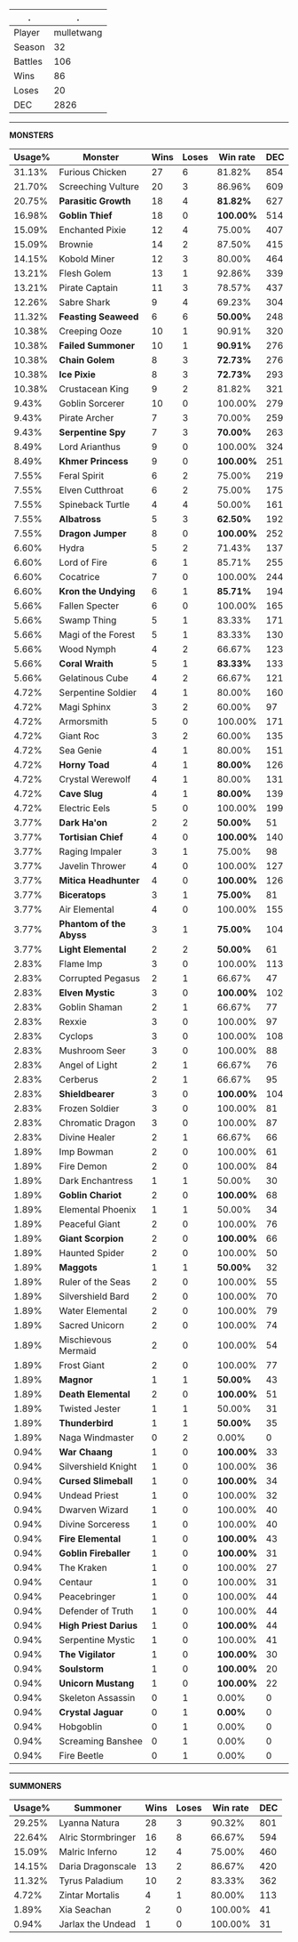 .|.
|-|-
Player|mulletwang
Season|32
Battles|106
Wins|86
Loses|20
DEC|2826

---
**MONSTERS**

Usage%|Monster|Wins|Loses|Win rate|DEC|
-|-|-|-|-|-|
31.13%|Furious Chicken|27|6|81.82%|854|
21.70%|Screeching Vulture|20|3|86.96%|609|
20.75%|**Parasitic Growth**|18|4|**81.82%**|627|
16.98%|**Goblin Thief**|18|0|**100.00%**|514|
15.09%|Enchanted Pixie|12|4|75.00%|407|
15.09%|Brownie|14|2|87.50%|415|
14.15%|Kobold Miner|12|3|80.00%|464|
13.21%|Flesh Golem|13|1|92.86%|339|
13.21%|Pirate Captain|11|3|78.57%|437|
12.26%|Sabre Shark|9|4|69.23%|304|
11.32%|**Feasting Seaweed**|6|6|**50.00%**|248|
10.38%|Creeping Ooze|10|1|90.91%|320|
10.38%|**Failed Summoner**|10|1|**90.91%**|276|
10.38%|**Chain Golem**|8|3|**72.73%**|276|
10.38%|**Ice Pixie**|8|3|**72.73%**|293|
10.38%|Crustacean King|9|2|81.82%|321|
9.43%|Goblin Sorcerer|10|0|100.00%|279|
9.43%|Pirate Archer|7|3|70.00%|259|
9.43%|**Serpentine Spy**|7|3|**70.00%**|263|
8.49%|Lord Arianthus|9|0|100.00%|324|
8.49%|**Khmer Princess**|9|0|**100.00%**|251|
7.55%|Feral Spirit|6|2|75.00%|219|
7.55%|Elven Cutthroat|6|2|75.00%|175|
7.55%|Spineback Turtle|4|4|50.00%|161|
7.55%|**Albatross**|5|3|**62.50%**|192|
7.55%|**Dragon Jumper**|8|0|**100.00%**|252|
6.60%|Hydra|5|2|71.43%|137|
6.60%|Lord of Fire|6|1|85.71%|255|
6.60%|Cocatrice|7|0|100.00%|244|
6.60%|**Kron the Undying**|6|1|**85.71%**|194|
5.66%|Fallen Specter|6|0|100.00%|165|
5.66%|Swamp Thing|5|1|83.33%|171|
5.66%|Magi of the Forest|5|1|83.33%|130|
5.66%|Wood Nymph|4|2|66.67%|123|
5.66%|**Coral Wraith**|5|1|**83.33%**|133|
5.66%|Gelatinous Cube|4|2|66.67%|121|
4.72%|Serpentine Soldier|4|1|80.00%|160|
4.72%|Magi Sphinx|3|2|60.00%|97|
4.72%|Armorsmith|5|0|100.00%|171|
4.72%|Giant Roc|3|2|60.00%|135|
4.72%|Sea Genie|4|1|80.00%|151|
4.72%|**Horny Toad**|4|1|**80.00%**|126|
4.72%|Crystal Werewolf|4|1|80.00%|131|
4.72%|**Cave Slug**|4|1|**80.00%**|139|
4.72%|Electric Eels|5|0|100.00%|199|
3.77%|**Dark Ha'on**|2|2|**50.00%**|51|
3.77%|**Tortisian Chief**|4|0|**100.00%**|140|
3.77%|Raging Impaler|3|1|75.00%|98|
3.77%|Javelin Thrower|4|0|100.00%|127|
3.77%|**Mitica Headhunter**|4|0|**100.00%**|126|
3.77%|**Biceratops**|3|1|**75.00%**|81|
3.77%|Air Elemental|4|0|100.00%|155|
3.77%|**Phantom of the Abyss**|3|1|**75.00%**|104|
3.77%|**Light Elemental**|2|2|**50.00%**|61|
2.83%|Flame Imp|3|0|100.00%|113|
2.83%|Corrupted Pegasus|2|1|66.67%|47|
2.83%|**Elven Mystic**|3|0|**100.00%**|102|
2.83%|Goblin Shaman|2|1|66.67%|77|
2.83%|Rexxie|3|0|100.00%|97|
2.83%|Cyclops|3|0|100.00%|108|
2.83%|Mushroom Seer|3|0|100.00%|88|
2.83%|Angel of Light|2|1|66.67%|76|
2.83%|Cerberus|2|1|66.67%|95|
2.83%|**Shieldbearer**|3|0|**100.00%**|104|
2.83%|Frozen Soldier|3|0|100.00%|81|
2.83%|Chromatic Dragon|3|0|100.00%|87|
2.83%|Divine Healer|2|1|66.67%|66|
1.89%|Imp Bowman|2|0|100.00%|61|
1.89%|Fire Demon|2|0|100.00%|84|
1.89%|Dark Enchantress|1|1|50.00%|30|
1.89%|**Goblin Chariot**|2|0|**100.00%**|68|
1.89%|Elemental Phoenix|1|1|50.00%|34|
1.89%|Peaceful Giant|2|0|100.00%|76|
1.89%|**Giant Scorpion**|2|0|**100.00%**|66|
1.89%|Haunted Spider|2|0|100.00%|50|
1.89%|**Maggots**|1|1|**50.00%**|32|
1.89%|Ruler of the Seas|2|0|100.00%|55|
1.89%|Silvershield Bard|2|0|100.00%|70|
1.89%|Water Elemental|2|0|100.00%|79|
1.89%|Sacred Unicorn|2|0|100.00%|74|
1.89%|Mischievous Mermaid|2|0|100.00%|54|
1.89%|Frost Giant|2|0|100.00%|77|
1.89%|**Magnor**|1|1|**50.00%**|43|
1.89%|**Death Elemental**|2|0|**100.00%**|51|
1.89%|Twisted Jester|1|1|50.00%|31|
1.89%|**Thunderbird**|1|1|**50.00%**|35|
1.89%|Naga Windmaster|0|2|0.00%|0|
0.94%|**War Chaang**|1|0|**100.00%**|33|
0.94%|Silvershield Knight|1|0|100.00%|36|
0.94%|**Cursed Slimeball**|1|0|**100.00%**|34|
0.94%|Undead Priest|1|0|100.00%|32|
0.94%|Dwarven Wizard|1|0|100.00%|40|
0.94%|Divine Sorceress|1|0|100.00%|40|
0.94%|**Fire Elemental**|1|0|**100.00%**|43|
0.94%|**Goblin Fireballer**|1|0|**100.00%**|31|
0.94%|The Kraken|1|0|100.00%|27|
0.94%|Centaur|1|0|100.00%|31|
0.94%|Peacebringer|1|0|100.00%|44|
0.94%|Defender of Truth|1|0|100.00%|44|
0.94%|**High Priest Darius**|1|0|**100.00%**|44|
0.94%|Serpentine Mystic|1|0|100.00%|41|
0.94%|**The Vigilator**|1|0|**100.00%**|30|
0.94%|**Soulstorm**|1|0|**100.00%**|20|
0.94%|**Unicorn Mustang**|1|0|**100.00%**|22|
0.94%|Skeleton Assassin|0|1|0.00%|0|
0.94%|**Crystal Jaguar**|0|1|**0.00%**|0|
0.94%|Hobgoblin|0|1|0.00%|0|
0.94%|Screaming Banshee|0|1|0.00%|0|
0.94%|Fire Beetle|0|1|0.00%|0|

---
**SUMMONERS**

Usage%|Summoner|Wins|Loses|Win rate|DEC|
-|-|-|-|-|-|
29.25%|Lyanna Natura|28|3|90.32%|801|
22.64%|Alric Stormbringer|16|8|66.67%|594|
15.09%|Malric Inferno|12|4|75.00%|460|
14.15%|Daria Dragonscale|13|2|86.67%|420|
11.32%|Tyrus Paladium|10|2|83.33%|362|
4.72%|Zintar Mortalis|4|1|80.00%|113|
1.89%|Xia Seachan|2|0|100.00%|41|
0.94%|Jarlax the Undead|1|0|100.00%|31|
